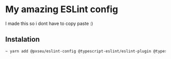 # My amazing ESLint config

I made this so i dont have to copy paste :)

## Instalation

```sh
~ yarn add @pxseu/eslint-config @typescript-eslint/eslint-plugin @typescript-eslint/parser --dev
```
